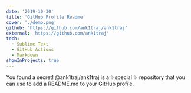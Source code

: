 ```yaml
---
date: '2019-10-30'
title: 'GitHub Profile Readme'
cover: './demo.png'
github: 'https://github.com/ank1traj/ank1traj'
external: 'https://github.com/ank1traj'
tech:
  - Sublime Text
  - GitHub Actions
  - Markdown
showInProjects: true
---
```


You found a secret! @ank1traj/ank1traj is a ✨special ✨ repository that you can use to add a README.md to your GitHub profile.